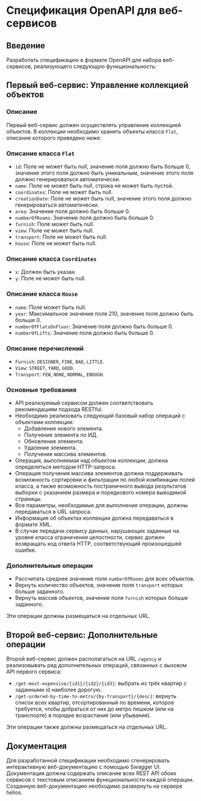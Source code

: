 # Спецификация OpenAPI для веб-сервисов

## Введение

Разработать спецификацию в формате OpenAPI для набора веб-сервисов, реализующего следующую функциональность:

## Первый веб-сервис: Управление коллекцией объектов

### Описание

Первый веб-сервис должен осуществлять управление коллекцией объектов. В коллекции необходимо хранить объекты класса `Flat`, описание которого приведено ниже:

### Описание класса `Flat`

- `id`: Поле не может быть null, значение поля должно быть больше 0, значение этого поля должно быть уникальным, значение этого поля должно генерироваться автоматически.
- `name`: Поле не может быть null, строка не может быть пустой.
- `coordinates`: Поле не может быть null.
- `creationDate`: Поле не может быть null, значение этого поля должно генерироваться автоматически.
- `area`: Значение поля должно быть больше 0.
- `numberOfRooms`: Значение поля должно быть больше 0.
- `furnish`: Поле может быть null.
- `view`: Поле не может быть null.
- `transport`: Поле не может быть null.
- `house`: Поле не может быть null.

### Описание класса `Coordinates`

- `x`: Должен быть указан.
- `y`: Поле не может быть null.

### Описание класса `House`

- `name`: Поле может быть null.
- `year`: Максимальное значение поля 210, значение поля должно быть больше 0.
- `numberOfFlatsOnFloor`: Значение поля должно быть больше 0.
- `numberOfLifts`: Значение поля должно быть больше 0.

### Описание перечислений

- `Furnish`: `DESIGNER`, `FINE`, `BAD`, `LITTLE`.
- `View`: `STREET`, `YARD`, `GOOD`.
- `Transport`: `FEW`, `NONE`, `NORMAL`, `ENOUGH`.

### Основные требования

- API реализуемый сервисом должен соответствовать рекомендациям подхода RESTful.
- Необходимо реализовать следующий базовый набор операций с объектами коллекции:
  - Добавление нового элемента.
  - Получение элемента по ИД.
  - Обновление элемента.
  - Удаление элемента.
  - Получение массива элементов.
- Операция, выполняемая над объектом коллекции, должна определяться методом HTTP-запроса.
- Операция получения массива элементов должна поддерживать возможность сортировки и фильтрации по любой комбинации полей класса, а также возможность постраничного вывода результатов выборки с указанием размера и порядкового номера выводимой страницы.
- Все параметры, необходимые для выполнения операции, должны передаваться в URL запроса.
- Информация об объектах коллекции должна передаваться в формате XML.
- В случае передачи сервису данных, нарушающих заданные на уровне класса ограничения целостности, сервис должен возвращать код ответа HTTP, соответствующий произошедшей ошибке.

### Дополнительные операции

- Рассчитать среднее значение поля `numberOfRooms` для всех объектов.
- Вернуть количество объектов, значение поля `transport` которых больше заданного.
- Вернуть массив объектов, значение поля `furnish` которых больше заданного.

Эти операции должны размещаться на отдельных URL.

## Второй веб-сервис: Дополнительные операции

Второй веб-сервис должен располагаться на URL `/agency` и реализовывать ряд дополнительных операций, связанных с вызовом API первого сервиса:

- `/get-most-expensive/{id1}/{id2}/{id3}`: выбрать из трёх квартир с заданными id наиболее дорогую.
- `/get-ordered-by-time-to-metro/{by-transport}/{desc}`: вернуть список всех квартир, отсортированный по времени, которое требуется, чтобы добраться от них до метро пешком (или на транспорте) в порядке возрастания (или убывания).

Эти операции также должны размещаться на отдельных URL.

## Документация

Для разработанной спецификации необходимо сгенерировать интерактивную веб-документацию с помощью Swagger UI. Документация должна содержать описание всех REST API обоих сервисов с текстовым описанием функциональности каждой операции. Созданную веб-документацию необходимо развернуть на сервере helios.
